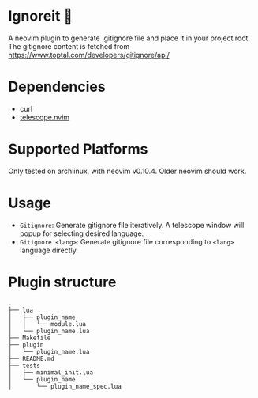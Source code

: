 # Ignoreit 🫥
A neovim plugin to generate .gitignore file and place it in your project root. The gitignore content is fetched from https://www.toptal.com/developers/gitignore/api/

# Dependencies

- curl
- [telescope.nvim](https://github.com/nvim-telescope/telescope.nvim)

# Supported Platforms
Only tested on archlinux, with neovim v0.10.4. Older neovim should work.

# Usage
- `Gitignore`: Generate gitignore file iteratively. A telescope window will popup for selecting desired language.
- `Gitignore <lang>`: Generate gitignore file corresponding to `<lang>` language directly.

# Plugin structure

```
.
├── lua
│   ├── plugin_name
│   │   └── module.lua
│   └── plugin_name.lua
├── Makefile
├── plugin
│   └── plugin_name.lua
├── README.md
├── tests
│   ├── minimal_init.lua
│   └── plugin_name
│       └── plugin_name_spec.lua
```
